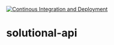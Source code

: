 [![Continous Integration and Deployment](https://github.com/rmarks/solutional-api/actions/workflows/ci-cd.yaml/badge.svg)](https://github.com/rmarks/solutional-api/actions/workflows/ci-cd.yaml)

# solutional-api
